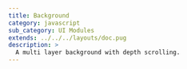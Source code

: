 ```yaml
---
title: Background
category: javascript
sub_category: UI Modules
extends: ../../../layouts/doc.pug
description: >
  A multi layer background with depth scrolling.
---
```

